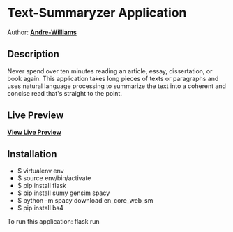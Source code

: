 # Text-Summaryzer Application 




Author: **[Andre-Williams](https://www.linkedin.com/in/andrewilliams22/)**

## Description
Never spend over ten minutes reading an article, essay, dissertation, or book again. This application takes long pieces of texts or paragraphs and uses natural language processing to summarize the text into a coherent and concise read that's straight to the point. 



## Live Preview

**[View Live Preview](https://text-summaryzer.herokuapp.com/)**


## Installation
* $ virtualenv env 
* $ source env/bin/activate
* $ pip install flask  
* $ pip install sumy gensim spacy 
* $ python -m spacy download en_core_web_sm
* $ pip install bs4

To run this application: flask run
